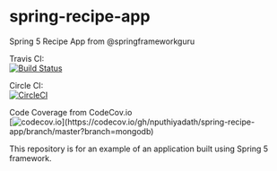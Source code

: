 # spring-recipe-app

Spring 5 Recipe App from @springframeworkguru

Travis CI: \
[![Build Status](https://travis-ci.org/nputhiyadath/spring-recipe-app.svg?branch=mongodb)](https://travis-ci.org/nputhiyadath/spring-recipe-app)

Circle CI:\
[![CircleCI](https://circleci.com/gh/nputhiyadath/spring-recipe-app/tree/mongodb.svg?style=svg)](https://circleci.com/gh/nputhiyadath/spring-recipe-app/tree/mongodb)

Code Coverage from CodeCov.io \
[![codecov.io](https://codecov.io/gh/nputhiyadath/spring-recipe-app/branch/mongodb/graphs/badge.svg?)](https://codecov.io/gh/nputhiyadath/spring-recipe-app/branch/master?branch=mongodb)

This repository is for an example of an application built using Spring 5 framework.
